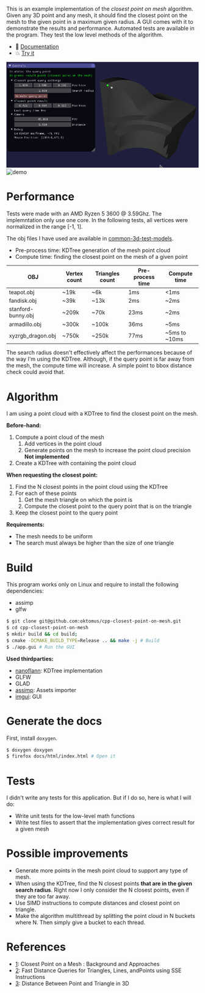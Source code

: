 This is an example implementation of the *closest point on mesh* algorithm. Given any 3D point and any mesh, it should find the closest point on the mesh to the given point in a maximum given radius. A GUI comes with it to demonstrate the results and performance. Automated tests are available in the program. They test the low level methods of the algorithm.

- :notebook: [Documentation](https://oktomus.com/cpp-closest-point-on-mesh)
- :boom: [Try it](https://github.com/oktomus/cpp-closest-point-on-mesh/releases)

![demo](demo.gif)
![demo](demo2.gif)

# Performance

Tests were made with an AMD Ryzen 5 3600 @ 3.59Ghz. The implemntation only use one core.
In the following tests, all vertices were normalized in the range [-1, 1].

The obj files I have used are available in [common-3d-test-models](https://github.com/alecjacobson/common-3d-test-models).

- Pre-process time: KDTree generation of the mesh point cloud
- Compute time: finding the closest point on the mesh of a given point

| OBJ | Vertex count | Triangles count | Pre-process time | Compute time |
|----|-----|-----|----|----|
|teapot.obj|~19k|~6k|1ms|<1ms
|fandisk.obj|~39k|~13k|2ms|~2ms
|stanford-bunny.obj|~209k|~70k|23ms|~2ms
|armadillo.obj|~300k|~100k|36ms|~5ms
|xyzrgb_dragon.obj|~750k|~250k|77ms|~5ms to ~10ms

The search radius doesn't effectively affect the performances because of the way I'm using the KDTree. Although, if the query point is far away from the mesh, the compute time will increase. A simple point to bbox distance check could avoid that.

# Algorithm

I am using a point cloud with a KDTree to find the closest point on the mesh. 

**Before-hand:**

1. Compute a point cloud of the mesh
    1. Add vertices in the point cloud
    2. Generate points on the mesh to increase the point cloud precision **Not implemented**
2. Create a KDTree with containing the point cloud

**When requesting the closest point:**

1. Find the N closest points in the point cloud using the KDTree
2. For each of these points
    1. Get the mesh triangle on which the point is
    2. Compute the closest point to the query point that is on the triangle
3. Keep the closest point to the query point

**Requirements:**

- The mesh needs to be uniform
- The search must always be higher than the size of one triangle

# Build

This program works only on Linux and require to install the following dependencies:
- assimp
- glfw

```sh
$ git clone git@github.com:oktomus/cpp-closest-point-on-mesh.git
$ cd cpp-closest-point-on-mesh
$ mkdir build && cd build;
$ cmake -DCMAKE_BUILD_TYPE=Release .. && make -j # Build
$ ./app.gui # Run the GUI
```

**Used thirdparties:**

- [nanoflann](https://github.com/jlblancoc/nanoflann): KDTree implementation
- GLFW
- GLAD
- [assimp](https://github.com/assimp/assimp): Assets importer
- [imgui](https://github.com/ocornut/imgui): GUI

# Generate the docs

First, install `doxygen`.

```sh
$ doxygen doxygen
$ firefox docs/html/index.html # Open it
```

# Tests

I didn't write any tests for this application. But if I do so, here is what I will do:
- Write unit tests for the low-level math functions
- Write test files to assert that the implementation gives correct result for a given mesh

# Possible improvements

- Generate more points in the mesh point cloud to support any type of mesh.
- When using the KDTree, find the N closest points **that are in the given search radius**. Right now I only consider the N closest points, even if they are too far away.
- Use SIMD instructions to compute distances and closest point on triangle.
- Make the algorithm multithread by splitting the point cloud in N buckets where N. Then simply give a bucket to each thread.

# References

- [1](https://github.com/bronzelion/closest-point-on-mesh/wiki/Closest-Point-on-a-Mesh-:-Background-and-Approaches): Closest Point on a Mesh : Background and Approaches
- [2](http://jcgt.org/published/0003/04/05/paper.pdf): Fast Distance Queries for Triangles, Lines, andPoints using SSE Instructions
- [3](https://www.geometrictools.com/Documentation/DistancePoint3Triangle3.pdf): Distance Between Point and Triangle in 3D